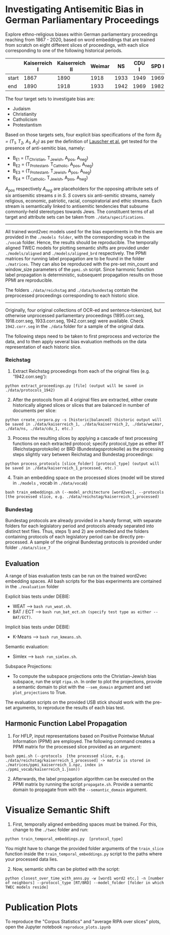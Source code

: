 # Investigating Antisemitic Bias in German Parliamentary Proceedings
Explore ethno-religious biases within German parliamentary proceedings reaching from 1867 - 2020, based on word embeddings that are trained from scratch on eight different slices of proceedings, with each slice corresponding to one of the following historical periods.

|       | Kaiserreich I | Kaiserreich II | Weimar | NS   | CDU I  | SPD I  | CDU II | SPD II | CDU III |
|-------|---------------|----------------|--------|------|--------|--------|--------|--------|---------|
| start | 1867          | 1890           | 1918   | 1933 | 1949   | 1969   | 1982   | 1998   | 2005    |
| end   | 1890          | 1918           | 1933   | 1942 | 1969   | 1982   | 1998   | 2005   | 2020    |

The four target sets to investigate bias are:
* Judaism
* Christianity
* Catholicism
* Protestantism

Based on those targets sets, four explicit bias specifications of the form *B<sub>E</sub> = (T<sub>1</sub>, T<sub>2</sub>, A<sub>1</sub>, A<sub>2</sub>)* as per the definition of [Lauscher et al.](https://arxiv.org/pdf/1909.06092.pdf) get tested for the presence of anti-semitic bias, namely:

* B<sub>E1</sub> = (T<sub>Christian</sub>, T<sub>Jewish</sub>, A<sub>pos</sub>, A<sub>neg</sub>)
* B<sub>E2</sub> = (T<sub>Protestant</sub>, T<sub>Catholic</sub>, A<sub>pos</sub>, A<sub>neg</sub>)
* B<sub>E3</sub> = (T<sub>Protestant</sub>, T<sub>Jewish</sub>, A<sub>pos</sub>, A<sub>neg</sub>)
* B<sub>E4</sub> = (T<sub>Catholic</sub>, T<sub>Jewish</sub>, A<sub>pos</sub>, A<sub>neg</sub>)

*A<sub>pos</sub>* respectively *A<sub>neg</sub>* are placeholders for the opposing attribute sets of six antisemitic streams *s* in *S*. *S* covers six anti-semitic streams, namely religious, economic, patriotic, racial, conspiratorial and ethic streams. Each stream is semantically linked to antisemitic tendencies that subsume commonly-held stereotypes towards Jews. The constituent terms of all target and attribute sets can be taken from  ```./data/specifications```. 

-----------
All trained word2vec models used for the bias experiments in the thesis are provided in the ```./models folder```, with the corresponding vocab in the ```./vocab``` folder. Hence, the results should be reproducible. The temporally aligned TWEC models for plotting semantic shifts are provided under ```./models/aligned``` and ```./models/aligned_brd``` respectively. The PPMI matrices for running label propagation are to be found in the folder ```./matrices```. They can also be reproduced with the pre-set min_count and window_size parameters of the ```ppmi.sh``` script. Since harmonic function label propagation is deterministic, subsequent propagation results on those PPMI are reproducible.

The folders ```./data/reichstag``` and ```./data/bundestag``` contain the preprocessed proceedings corresponding to each historic slice.

-----------
Originally, four original collections of OCR-ed and sentence-tokenized, but otherwise unprocessed parliamentary proceedings (1895.corr.seg, 1918.corr.seg, 1933.corr.seg, 1942.corr.seg) were available. Check ```1942.corr.seg``` in the ```./data``` folder for a sample of the original data.

The following steps need to be taken to first preprocess and vectorize the data, and to then apply several bias evaluation methods on the data representation of each historic slice.

### Reichstag
1) Extract Reichstag proceedings from each of the original files (e.g. '1942.corr.seg'):
```
python extract_proceedings.py [file] (output will be saved in ./data/protocols_1942)
```
2) After the protocols from all 4 original files are extracted, either create historically aligned slices or slices that are balanced in number of documents per slice:
```
python create_corpora.py -s [historic|balanced] (historic output will be saved in ./data/kaiserreich_1, ./data/kaiserreich_2, ./data/weimar, ./data/ns, ./data/cdu_1, etc.)
```
3) Process the resulting slices by applying a cascade of text processing functions on each extracted protocol; specify protocol_type as either RT (Reichstagsprotokolle) or BRD (Bundestagsprotokolle) as the processing steps slightly vary between Reichstag and Bundestag proceedings:
```
python process_protocols [slice_folder] [protocol_type] (output will be saved in ./data/kaiserreich_1_processed, etc.)
```
4) Train an embedding space on the processed slices (model will be stored in ```./models``` , vocab in ```./data/vocab```)
```
bash train_embeddings.sh (--model_architecture [word2vec], --protocols [the processed slice, e.g. ./data/reichstag/kaiserreich_1_processed)
```

### Bundestag
Bundestag protocols are already provided in a handy format, with separate folders for each legislatory period and protocols already separated into distinct text files.
Thus, steps 1) and 2) are omitteded and the folders containing protocols of each legislatory period can be directly pre-processed. A sample of the original Bundestag protocols is provided under folder ```./data/slice_7```

## Evaluation
A range of bias evaluation tests can be run on the trained word2vec embedding spaces. All bash scripts for the bias experiments are contained in the ```./evaluation``` folder

Explicit bias tests under DEBIE:

* WEAT --> ```bash run_weat.sh```.
* BAT / ECT --> ```bash run_bat_ect.sh (specify test type as either --BAT/ECT)```.

Implicit bias tests under DEBIE:

* K-Means --> ```bash run_kmeans.sh```.

Semantic evaluation:
* Simlex --> ```bash run_simlex.sh```.

Subspace Projections:
* To compute the subspace projections onto the Christian-Jewish bias subspace, run the sript ```ripa.sh```. In order to plot the projections, provide a semantic domain to plot with the ```--sem_domain``` argument and set ```plot_projections``` to True.

The evaluation scripts on the provided USB stick should work with the pre-set arguments, to reproduce the results of each bias test.

## Harmonic Function Label Propagation

1) For HFLP, input representations based on Positive Pointwise Mutual Information (PPMI) are employed. The following command creates a PPMI matrix for the processed slice provided as an argument:
```
bash ppmi.sh (--protocols  [the processed slice, e.g. ./data/reichstag/kaiserreich_1_processed] -> matrix is stored in ./matrices/ppmi_kaiserreich_1.npz, index in ./ppmi_vocab/kaiserreich_1.json))
```

2) Afterwards, the label propagation algorithm can be executed on the PPMI matrix by running the script ```propagate.sh```. Provide a semantic domain to propagate from with the ```--semantic_domain``` argument.

# Visualize Semantic Shift

1) First, temporally aligned embedding spaces must be trained. For this, change to the ```./twec``` folder and run:

```
python train_temporal_embeddings.py  [protocol_type]
```
You might have to change the provided folder arguments of the ```train_slice``` function inside the ```train_temporal_embeddings.py``` script to the paths where your processed data lies.

2) Now, semantic shifts can be plotted with the script:
```
python closest_over_time_with_anns.py -w [word1 word2 etc.] -n [number of neighbors] --protocol_type [RT/BRD] --model_folder [folder in which TWEC models reside]
```

# Publication Plots

To reproduce the "Corpus Statistics" and "average RIPA over slices" plots, open the Jupyter notebook ```reproduce_plots.ipynb```
